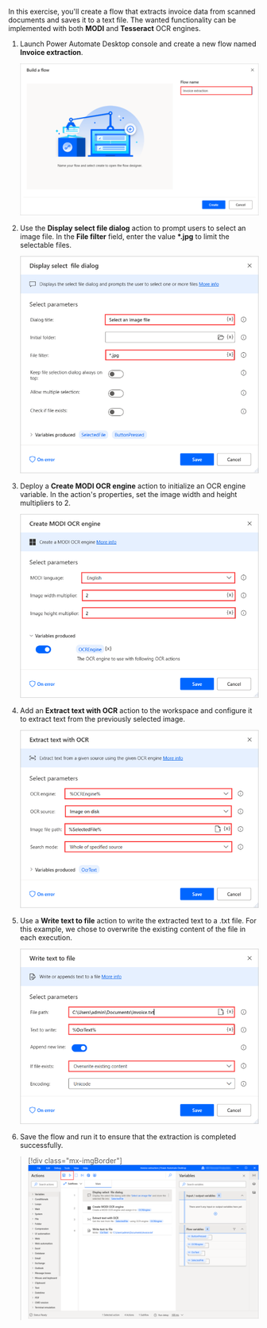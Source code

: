 In this exercise, you'll create a flow that extracts invoice data from scanned documents and saves it to a text file. The wanted functionality can be implemented with both **MODI** and **Tesseract** OCR engines.

1. Launch Power Automate Desktop console and create a new flow named **Invoice extraction**.

    ![Screenshot of the Build a flow dialog with Flow name set to Invoice extraction.](..\media\exercise-new-flow.png)

1. Use the **Display select file dialog** action to prompt users to select an image file. In the **File filter** field, enter the value **\*.jpg** to limit the selectable files.

    ![Screenshot of the Display select file dialog action.](..\media\exercise-display-select-file-dialog-action.png)

1. Deploy a **Create MODI OCR engine** action to initialize an OCR engine variable. In the action's properties, set the image width and height multipliers to 2.

    ![Screenshot of the Create MODI O C R engine action.](..\media\exercise-create-modi-ocer-engine-action.png)

1. Add an **Extract text with OCR** action to the workspace and configure it to extract text from the previously selected image.

    ![Screenshot of the Extract text with O C R action.](..\media\exercise-extract-text-with-ocr-action.png)

1. Use a **Write text to file** action to write the extracted text to a .txt file. For this example, we chose to overwrite the existing content of the file in each execution.

    ![Screenshot of the Write text to file action.](..\media\exercise-write-text-to-file-action.png)

1. Save the flow and run it to ensure that the extraction is completed successfully.

> [!div class="mx-imgBorder"]
> [![Screenshot of the appropriate buttons in the designer to save and run the final flow.](../media/exericse-final-flow.png)](../media/exericse-final-flow.png#lightbox)
